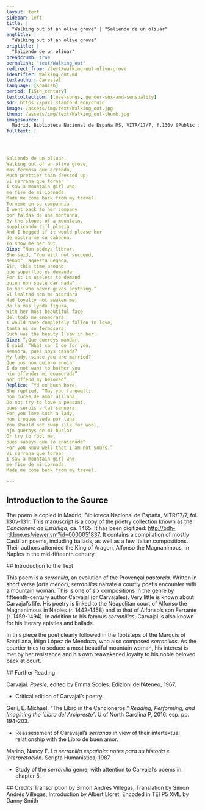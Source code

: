 ```yaml
---
layout: text
sidebar: left
title: |
  "Walking out of an olive grove" | "Saliendo de un oliuar"
engtitle: |
  "Walking out of an olive grove"
origtitle: |
  "Saliendo de un oliuar"
breadcrumb: true
permalink: "text/Walking_out"
redirect_from: /text/walking-out-olive-grove
identifier: Walking_out.md
textauthor: Carvajal
language: [spanish]
period: [15th_century]
textcollection: [love-songs, gender-sex-and-sensuality]
sdr: https://purl.stanford.edu/druid 
image: /assets/img/text/Walking_out.jpg
thumb: /assets/img/text/Walking_out-thumb.jpg
imagesource: |
  Madrid, Biblioteca Nacional de España MS, VITR/17/7, f.130v [Public domain]
fulltext: |
  



Saliendo de un oliuar,
Walking out of an olive grove,
mas fermosa que arreada,
Much prettier than dressed up,
vi serrana que tornar
I saw a mountain girl who
me fiso de mi iornada.
Made me come back from my travel.
Torneme en su compannia
I went back to her company
por faldas de una montanna,
By the slopes of a mountain,
supplicando si’l plasia
And I begged if it would please her
de mostrarme su cabanna.
To show me her hut.
Dixo: “Non podeys librar,
She said, “You will not succeed,
sennor, aquesta uegada,
Sir, this time around,
que superfluo es demandar
For it is useless to demand
quien non suele dar nada”.
To her who never gives anything.”
Si lealtad non me acordara
Had loyalty not awaken me,
de la mas lynda figura,
With her most beautiful face
del todo me enamorara
I would have completely fallen in love,
tanta ui su fermosura.
Such was the beauty I saw in her.
Dixe: “¿Que quereys mandar,
I said, “What can I do for you,
sennora, pues soys casada?
My lady, since you are married?
Que uos non quiero enoiar
I do not want to bother you
nin offender mi enamorada”.
Nor offend my beloved”.
Replico: “Yd en buen hora,
She replied, “May you farewell;
non cures de amar uillana
Do not try to love a peasant,
pues seruis a tal sennora,
For you love such a lady,
non troques seda por lana,
You should not swap silk for wool,
njn querays de mi burlar
Or try to fool me,
pues sabeys que so enaienada”.
For you know well that I am not yours.”
Vi serrana que tornar
I saw a mountain girl who
me fiso de mi iornada.
Made me come back from my travel.

--- 
```

## Introduction to the Source 
<p dir="ltr" id="docs-internal-guid-16cd1481-7fff-9611-d371-0ec7546f1381">The poem is copied in Madrid, Biblioteca Nacional de España, VITR/17/7, fol. 130v-131r. This manuscript is a copy of the poetry collection known as the <em>Cancionero de Estúñiga</em>, ca. 1465. It has been digitized: <a href="http://bdh-rd.bne.es/viewer.vm?id=0000051837">http://bdh-rd.bne.es/viewer.vm?id=0000051837</a>. It contains a compilation of mostly Castilian poems, including ballads, as well as a few Italian compositions. Their authors attended the King of Aragon, Alfonso the Magnanimous, in Naples in the mid-fifteenth century. </p>
## Introduction to the Text 
<p>This poem is a <em>serranilla</em>, an evolution of the Provençal <em>pastorela</em>. Written in short verse (<em>arte menor</em>), <em>serranillas</em> narrate a courtly poet’s encounter with a mountain woman. This is one of six compositions in the genre by fifteenth-century author Carvajal (or Carvajales). Very little is known about Carvajal’s life. His poetry is linked to the Neapolitan court of Alfonso the Magnanimous in Naples (r. 1442-1458) and to that of Alfonso’s son Ferrante (r. 1459-1494). In addition to his famous <em>serranillas</em>, Carvajal is also known for his literary epistles and ballads.</p> <p dir="ltr">In this piece the poet clearly followed in the footsteps of the Marquis of Santillana, Íñigo López de Mendoza, who also composed <em>serranillas</em>. As the courtier tries to seduce a most beautiful mountain woman, his interest is met by her resistance and his own reawakened loyalty to his noble beloved back at court.</p>
## Further Reading 
<p>Carvajal. <em>Poesie</em>, edited by Emma Scoles. Edizioni dell’Ateneo, 1967.</p> <ul> <li>Critical edition of Carvajal’s poetry.</li> </ul> <p>Gerli, E. Michael. “The Libro in the Cancioneros.” <em>Reading, Performing, and Imagining the ‘Libro del Arcipreste’</em>. U of North Carolina P, 2016. esp. pp. 194-203.</p> <ul> <li>Reassessment of Caravajal’s <em>serranas</em> in view of their intertextual relationship with the Libro de buen amor.</li> </ul> <p>Marino, Nancy F. <em>La serranilla española: notes para su historia e interpretación.</em> Scripta Humanistica, 1987.</p> <ul> <li>Study of the <em>serranilla</em> genre, with attention to Carvajal’s poems in chapter 5.</li> </ul>
## Credits
Transcription by Simón Andrés Villegas, Translation by Simón Andrés Villegas, Introduction by Albert Lloret, Encoded in TEI P5 XML by Danny Smith
